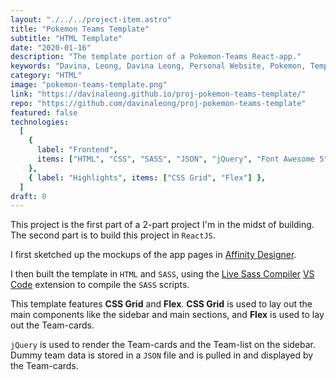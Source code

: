 ```yaml
---
layout: "./../../project-item.astro"
title: "Pokemon Teams Template"
subtitle: "HTML Template"
date: "2020-01-16"
description: "The template portion of a Pokemon-Teams React-app."
keywords: "Davina, Leong, Davina Leong, Personal Website, Pokemon, Template, Pokemon Teams Template, HTML, CSS, SASS, jQuery, JSON, Font Awesome 5, CSS Grid, Flex"
category: "HTML"
image: "pokemon-teams-template.png"
link: "https://davinaleong.github.io/proj-pokemon-teams-template/"
repo: "https://github.com/davinaleong/proj-pokemon-teams-template"
featured: false
technologies:
  [
    {
      label: "Frontend",
      items: ["HTML", "CSS", "SASS", "JSON", "jQuery", "Font Awesome 5"],
    },
    { label: "Highlights", items: ["CSS Grid", "Flex"] },
  ]
draft: 0
---
```


This project is the first part of a 2-part project I'm in the midst of building. The second part is to build this project in `ReactJS`.

I first sketched up the mockups of the app pages in [Affinity Designer](https://affinity.serif.com/en-gb/designer/).

I then built the template in `HTML` and `SASS`, using the [Live Sass Compiler](https://marketplace.visualstudio.com/items?itemlabel=ritwickdey.live-sass) [VS Code](https://code.visualstudio.com/) extension to compile the `SASS` scripts.

This template features **CSS Grid** and **Flex**. **CSS Grid** is used to lay out the main components like the sidebar and main sections, and **Flex** is used to lay out the Team-cards.

`jQuery` is used to render the Team-cards and the Team-list on the sidebar. Dummy team data is stored in a `JSON` file and is pulled in and displayed by the Team-cards.
